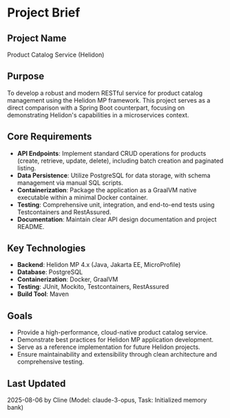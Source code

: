 # Project Brief

## Project Name
Product Catalog Service (Helidon)

## Purpose
To develop a robust and modern RESTful service for product catalog management using the Helidon MP framework. This project serves as a direct comparison with a Spring Boot counterpart, focusing on demonstrating Helidon's capabilities in a microservices context.

## Core Requirements
- **API Endpoints**: Implement standard CRUD operations for products (create, retrieve, update, delete), including batch creation and paginated listing.
- **Data Persistence**: Utilize PostgreSQL for data storage, with schema management via manual SQL scripts.
- **Containerization**: Package the application as a GraalVM native executable within a minimal Docker container.
- **Testing**: Comprehensive unit, integration, and end-to-end tests using Testcontainers and RestAssured.
- **Documentation**: Maintain clear API design documentation and project README.

## Key Technologies
- **Backend**: Helidon MP 4.x (Java, Jakarta EE, MicroProfile)
- **Database**: PostgreSQL
- **Containerization**: Docker, GraalVM
- **Testing**: JUnit, Mockito, Testcontainers, RestAssured
- **Build Tool**: Maven

## Goals
- Provide a high-performance, cloud-native product catalog service.
- Demonstrate best practices for Helidon MP application development.
- Serve as a reference implementation for future Helidon projects.
- Ensure maintainability and extensibility through clean architecture and comprehensive testing.

## Last Updated
2025-08-06 by Cline (Model: claude-3-opus, Task: Initialized memory bank)
